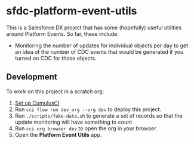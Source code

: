 # sfdc-platform-event-utils

This is a Salesforce DX project that has some (hopefully) useful utilities around Platform Events. So far, these include: 

- Monitoring the number of updates for individual objects per day to get an idea of the number of CDC events that would be generated if you turned on CDC for those objects. 

## Development

To work on this project in a scratch org:

1. [Set up CumulusCI](https://cumulusci.readthedocs.io/en/latest/tutorial.html)
2. Run `cci flow run dev_org --org dev` to deploy this project.
3. Run `./scripts/fake-data.sh` to generate a set of records so that the update monitoring will have something to count
4. Run `cci org browser dev` to open the org in your browser.
5. Open the **Platform Event Utils** app.